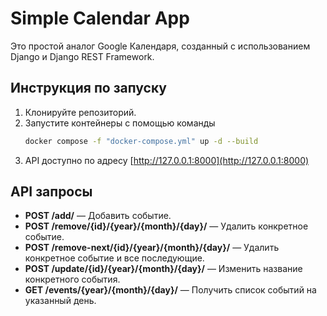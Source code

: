 # Simple Calendar App

Это простой аналог Google Календаря, созданный с использованием Django и Django REST Framework.

## Инструкция по запуску

1. Клонируйте репозиторий.
2. Запустите контейнеры с помощью команды 
    ```bash
    docker compose -f "docker-compose.yml" up -d --build 
    ```
3. API доступно по адресу [http://127.0.0.1:8000](http://127.0.0.1:8000)

## API запросы

- **POST /add/** — Добавить событие.
- **POST /remove/{id}/{year}/{month}/{day}/** — Удалить конкретное событие.
- **POST /remove-next/{id}/{year}/{month}/{day}/** — Удалить конкретное событие и все последующие.
- **POST /update/{id}/{year}/{month}/{day}/** — Изменить название конкретного события.
- **GET /events/{year}/{month}/{day}/** — Получить список событий на указанный день.